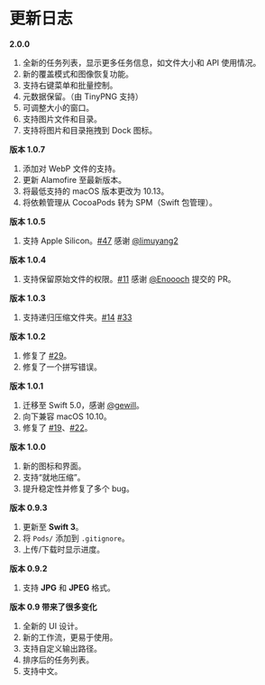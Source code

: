 # 更新日志

**2.0.0**

1. 全新的任务列表，显示更多任务信息，如文件大小和 API 使用情况。
2. 新的覆盖模式和图像恢复功能。
3. 支持右键菜单和批量控制。
4. 元数据保留。（由 TinyPNG 支持）
5. 可调整大小的窗口。
6. 支持图片文件和目录。
7. 支持将图片和目录拖拽到 Dock 图标。

**版本 1.0.7**

1. 添加对 WebP 文件的支持。
2. 更新 Alamofire 至最新版本。
3. 将最低支持的 macOS 版本更改为 10.13。
4. 将依赖管理从 CocoaPods 转为 SPM（Swift 包管理）。

**版本 1.0.5**

1. 支持 Apple Silicon。[#47](https://github.com/kyleduo/TinyPNG4Mac/pull/47) 感谢 [@limuyang2](https://github.com/limuyang2)

**版本 1.0.4**

1. 支持保留原始文件的权限。[#11](https://github.com/kyleduo/TinyPNG4Mac/issues/11) 感谢 [@Enoooch](https://github.com/kyleduo/TinyPNG4Mac/pull/40) 提交的 PR。

**版本 1.0.3**

1. 支持递归压缩文件夹。[#14](https://github.com/kyleduo/TinyPNG4Mac/issues/14) [#33](https://github.com/kyleduo/TinyPNG4Mac/issues/33)

**版本 1.0.2**

1. 修复了 [#29](https://github.com/kyleduo/TinyPNG4Mac/issues/29)。
2. 修复了一个拼写错误。

**版本 1.0.1**

1. 迁移至 Swift 5.0，感谢 [@gewill](https://github.com/gewill)。
2. 向下兼容 macOS 10.10。
3. 修复了 [#19](https://github.com/kyleduo/TinyPNG4Mac/issues/19)、[#22](https://github.com/kyleduo/TinyPNG4Mac/issues/22)。

**版本 1.0.0**

1. 新的图标和界面。
2. 支持“就地压缩”。
3. 提升稳定性并修复了多个 bug。

**版本 0.9.3**

1. 更新至 **Swift 3**。
2. 将 `Pods/` 添加到 `.gitignore`。
3. 上传/下载时显示进度。

**版本 0.9.2**

1. 支持 **JPG** 和 **JPEG** 格式。

**版本 0.9 带来了很多变化**

1. 全新的 UI 设计。
2. 新的工作流，更易于使用。
3. 支持自定义输出路径。
4. 排序后的任务列表。
5. 支持中文。